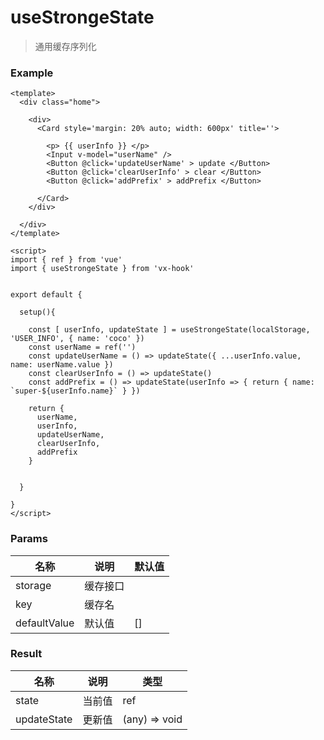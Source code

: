 # useStrongeState

> 通用缓存序列化 



### Example

```vue
<template>
  <div class="home">

    <div>
      <Card style='margin: 20% auto; width: 600px' title=''>

        <p> {{ userInfo }} </p>
        <Input v-model="userName" />
        <Button @click='updateUserName' > update </Button>
        <Button @click='clearUserInfo' > clear </Button>
        <Button @click='addPrefix' > addPrefix </Button>
   
      </Card>
    </div>
    
  </div>
</template>

<script>
import { ref } from 'vue'
import { useStrongeState } from 'vx-hook'


export default { 

  setup(){

    const [ userInfo, updateState ] = useStrongeState(localStorage, 'USER_INFO', { name: 'coco' })
    const userName = ref('')
    const updateUserName = () => updateState({ ...userInfo.value, name: userName.value })
    const clearUserInfo = () => updateState()
    const addPrefix = () => updateState(userInfo => { return { name: `super-${userInfo.name}` } })

    return {
      userName,
      userInfo,
      updateUserName,
      clearUserInfo,
      addPrefix
    }
    

  }

}
</script>

```





### Params

| 名称         | 说明     | 默认值 |
| ------------ | -------- | ------ |
| storage      | 缓存接口 |        |
| key          | 缓存名   |        |
| defaultValue | 默认值   | []     |



### Result

| 名称        | 说明   | 类型          |
| ----------- | ------ | ------------- |
| state       | 当前值 | ref           |
| updateState | 更新值 | (any) => void |





